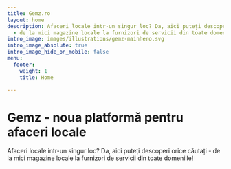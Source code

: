 ```yaml
---
title: Gemz.ro
layout: home
description: Afaceri locale intr-un singur loc? Da, aici puteți descoperi orice căutați
  - de la mici magazine locale la furnizori de servicii din toate domeniile!
intro_image: images/illustrations/gemz-mainhero.svg
intro_image_absolute: true
intro_image_hide_on_mobile: false
menu:
  footer:
    weight: 1
    title: Home

---
```

# Gemz - noua platformă pentru afaceri locale

Afaceri locale intr-un singur loc? Da, aici puteți descoperi orice căutați - de la mici magazine locale la furnizori de servicii din toate domeniile!